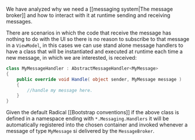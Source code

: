We have analyzed why we need a [[messaging system|The message broker]]  and how to interact with it at runtime sending and receiving messages.

There are scenarios in which the code that receive the message has nothing to do with the UI so there is no reason to subscribe to that message in a `ViewModel`, in this cases we can use stand alone message handlers to have a class that will be instantiated and executed at runtime each time a new message, in which we are interested, is received:

```csharp
class MyMessageHandler : AbstractMessageHandler<MyMessage>
{
    public override void Handle( object sender, MyMessage message )    {
        //handle my message here.
    }}
```

Given the default Radical [[Bootstrap conventions]] if the above class is defined in a namespace ending with `*.Messaging.Handlers` it will be automatically registered into the chosen container and invoked whenever a message of type `MyMessage` si delivered by the `MessageBroker`.